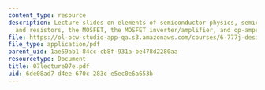 ```yaml
---
content_type: resource
description: Lecture slides on elements of semiconductor physics, semiconductor diodes
  and resistors, the MOSFET, the MOSFET inverter/amplifier, and op-amps.
file: https://ol-ocw-studio-app-qa.s3.amazonaws.com/courses/6-777j-design-and-fabrication-of-microelectromechanical-devices-spring-2007/6de08ad7d4ee670c283ce5ec0e6a653b_07lecture07e.pdf
file_type: application/pdf
parent_uid: 1ae59ab1-84cc-cb8f-931a-be478d2280aa
resourcetype: Document
title: 07lecture07e.pdf
uid: 6de08ad7-d4ee-670c-283c-e5ec0e6a653b
---
```

